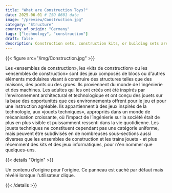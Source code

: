 ```yaml
---
title: "What are Construction Toys?"
date: 2025-06-01 # ISO 8601 date
image: "/preview/Construction.jpg"
category: "Structure"
country_of_origin: "Germany"
tags: ["technology", "construction"]
draft: false
description: Construction sets, construction kits, or building sets are...
---
```




{{< figure src="/img/Construction.jpg" >}}

Les «ensembles de construction», les «kits de construction» ou les «ensembles de construction» sont des jeux composés de blocs ou d'autres éléments modulaires visant à construire des structures telles que des maisons, des ponts ou des grues. Ils proviennent du monde de l'ingénierie et des machines. Les adultes qui les ont créés ont été inspirés par l'environnement architectural et technologique et ont conçu des jouets sur la base des opportunités que ces environnements offrent pour le jeu et pour une instruction agréable. Ils appartiennent à des jeux inspirés de la technologie, aux «jouets techniques», appropriés dans un monde de mécanisation croissante, où l’impact de l’ingénierie sur la société était de plus en plus visible et puissamment ressenti dans la vie quotidienne. Les jouets techniques ne constituent cependant pas une catégorie uniforme, mais peuvent être subdivisés en de nombreuses sous-sections aussi diverses que les ensembles de construction et les trains jouets - et plus récemment des kits et des jeux informatiques, pour n'en nommer que quelques-uns.

{{< details "Origin" >}}

Un contenu d'origine pour l'origine. Ce panneau est caché par défaut mais révélé lorsque l'utilisateur clique.

{{< /details >}}

